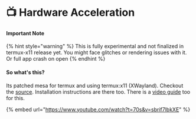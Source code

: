 # 📺 Hardware Acceleration

#### Important Note

{% hint style="warning" %}
This is fully experimental and not finalized in termux-x11 release yet. You might face glitches or rendering issues with it. Or full app crash on open
{% endhint %}

#### So what's this?

Its patched mesa for termux and using termux:x11 (XWayland). Checkout the [source](https://github.com/suhan-paradkar/tewmux-disabled/releases/tag/mesa-hw). Installation instructions are there too. There is a [video guide](https://www.youtube.com/watch?v=sbrif7lbkXE\&t=70s) too for this.

{% embed url="https://www.youtube.com/watch?t=70s&v=sbrif7lbkXE" %}
